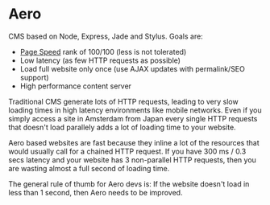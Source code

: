 # Aero
CMS based on Node, Express, Jade and Stylus. Goals are:

* [Page Speed](https://developers.google.com/speed/pagespeed/insights/) rank of 100/100 (less is not tolerated)
* Low latency (as few HTTP requests as possible)
* Load full website only once (use AJAX updates with permalink/SEO support)
* High performance content server

Traditional CMS generate lots of HTTP requests, leading to very slow loading times in high latency environments like mobile networks. Even if you simply access a site in Amsterdam from Japan every single HTTP requests that doesn't load parallely adds a lot of loading time to your website.

Aero based websites are fast because they inline a lot of the resources that would usually call for a chained HTTP request. If you have 300 ms / 0.3 secs latency and your website has 3 non-parallel HTTP requests, then you are wasting almost a full second of loading time.

The general rule of thumb for Aero devs is: If the website doesn't load in less than 1 second, then Aero needs to be improved.